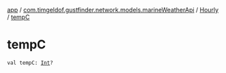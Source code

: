 [app](../../index.md) / [com.timgeldof.gustfinder.network.models.marineWeatherApi](../index.md) / [Hourly](index.md) / [tempC](./temp-c.md)

# tempC

`val tempC: `[`Int`](https://kotlinlang.org/api/latest/jvm/stdlib/kotlin/-int/index.html)`?`